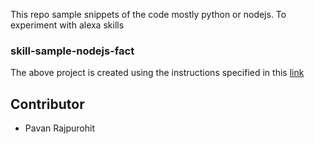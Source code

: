 
This repo sample snippets of the code mostly python or nodejs. To experiment with alexa skills


### skill-sample-nodejs-fact

The above project is created using the instructions specified in this [link](https://developer.amazon.com/public/community/post/Tx3DVGG0K0TPUGQ/New-Alexa-Skills-Kit-Template:-Step-by-Step-Guide-to-Build-a-Fact-Skill)


## Contributor

* Pavan Rajpurohit
